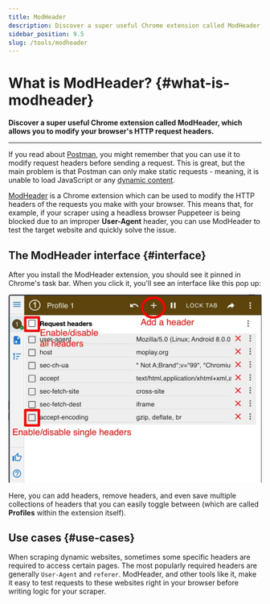 ```yaml
---
title: ModHeader
description: Discover a super useful Chrome extension called ModHeader, which allows you to modify your browser's HTTP request headers.
sidebar_position: 9.5
slug: /tools/modheader
---
```


# What is ModHeader? {#what-is-modheader}

**Discover a super useful Chrome extension called ModHeader, which allows you to modify your browser's HTTP request headers.**

---

If you read about [Postman](./postman.md), you might remember that you can use it to modify request headers before sending a request. This is great, but the main problem is that Postman can only make static requests - meaning, it is unable to load JavaScript or any [dynamic content](../concepts/dynamic_pages.md).

[ModHeader](https://chrome.google.com/webstore/detail/idgpnmonknjnojddfkpgkljpfnnfcklj) is a Chrome extension which can be used to modify the HTTP headers of the requests you make with your browser. This means that, for example, if your scraper using a headless browser Puppeteer is being blocked due to an improper **User-Agent** header, you can use ModHeader to test the target website and quickly solve the issue.

## The ModHeader interface {#interface}

After you install the ModHeader extension, you should see it pinned in Chrome's task bar. When you click it, you'll see an interface like this pop up:

![Modheader's simple interface](./images/modheader.jpg)

Here, you can add headers, remove headers, and even save multiple collections of headers that you can easily toggle between (which are called **Profiles** within the extension itself).

## Use cases {#use-cases}

When scraping dynamic websites, sometimes some specific headers are required to access certain pages. The most popularly required headers are generally `User-Agent` and `referer`. ModHeader, and other tools like it, make it easy to test requests to these websites right in your browser before writing logic for your scraper.
